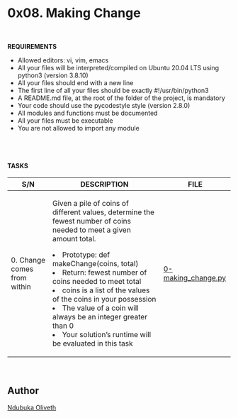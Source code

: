 <h1>0x08. Making Change </h1>
<br>


**REQUIREMENTS**


- Allowed editors: vi, vim, emacs
- All your files will be interpreted/compiled on Ubuntu 20.04 LTS using python3 (version 3.8.10)
- All your files should end with a new line
- The first line of all your files should be exactly #!/usr/bin/python3
- A README.md file, at the root of the folder of the project, is mandatory
- Your code should use the pycodestyle style (version 2.8.0)
- All modules and functions must be documented
- All your files must be executable
- You are not allowed to import any module

<br>
<br>

<h4> TASKS</h4>

| S/N | DESCRIPTION | FILE |
|---- | ----------- | ---- |
|0. Change comes from within |<p>Given a pile of coins of different values, determine the fewest number of coins needed to meet a given amount total.<li>Prototype: def makeChange(coins, total)</li><li>Return: fewest number of coins needed to meet total</li><li>coins is a list of the values of the coins in your possession</li><li>The value of a coin will always be an integer greater than 0</li><li>Your solution’s runtime will be evaluated in this task</li></p> |[0-making_change.py](https://github.com/Oliveth96/alx-interview/0x08-making_change/0-making_change.py)|



<br>
<h2>Author</h2>

[Ndubuka Oliveth](https://github.com/Oliveth96)